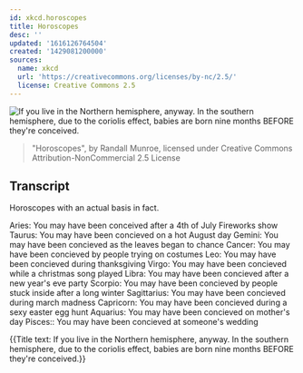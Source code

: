 ```yaml
---
id: xkcd.horoscopes
title: Horoscopes
desc: ''
updated: '1616126764504'
created: '1429081200000'
sources:
  name: xkcd
  url: 'https://creativecommons.org/licenses/by-nc/2.5/'
  license: Creative Commons 2.5
---
```

![If you live in the Northern hemisphere, anyway. In the southern hemisphere, due to the coriolis effect, babies are born nine months BEFORE they're conceived.](https://imgs.xkcd.com/comics/horoscopes.png)
> "Horoscopes", by Randall Munroe, licensed under Creative Commons Attribution-NonCommercial 2.5 License

## Transcript
Horoscopes with an actual basis in fact.

Aries: You may have been conceived after a 4th of July Fireworks show
Taurus: You may have been concieved on a hot August day
Gemini: You may have been concieved as the leaves began to chance
Cancer: You may have been concieved by people trying on costumes
Leo: You may have been concieved during thanksgiving
Virgo: You may have been concieved while a christmas song played
Libra: You may have been concieved after a new year's eve party
Scorpio: You may have been concieved by people stuck inside after a long winter
Sagittarius: You may have been concieved during march madness
Capricorn: You may have been concieved during a sexy easter egg hunt
Aquarius: You may have been concieved on mother's day
Pisces:: You may have been concieved at someone's wedding

{{Title text: If you live in the Northern hemisphere, anyway. In the southern hemisphere, due to the coriolis effect, babies are born nine months BEFORE they're conceived.}}
